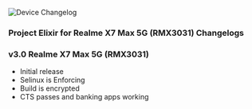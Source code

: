![Device Changelog](https://i.imgur.com/C0Wcdr5.png)

### Project Elixir for Realme X7 Max 5G (RMX3031) Changelogs

### v3.0 Realme X7 Max 5G (RMX3031)

- Initial release
- Selinux is Enforcing
- Build is encrypted
- CTS passes and banking apps working
